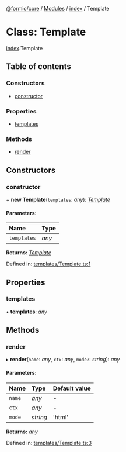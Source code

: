 [@formio/core](../README.md) / [Modules](../modules.md) / [index](../modules/index.md) / Template

# Class: Template

[index](../modules/index.md).Template

## Table of contents

### Constructors

- [constructor](index.template.md#constructor)

### Properties

- [templates](index.template.md#templates)

### Methods

- [render](index.template.md#render)

## Constructors

### constructor

\+ **new Template**(`templates`: *any*): [*Template*](index.template.md)

#### Parameters:

Name | Type |
:------ | :------ |
`templates` | *any* |

**Returns:** [*Template*](index.template.md)

Defined in: [templates/Template.ts:1](https://github.com/formio/core/blob/0febf17/src/templates/Template.ts#L1)

## Properties

### templates

• **templates**: *any*

## Methods

### render

▸ **render**(`name`: *any*, `ctx`: *any*, `mode?`: *string*): *any*

#### Parameters:

Name | Type | Default value |
:------ | :------ | :------ |
`name` | *any* | - |
`ctx` | *any* | - |
`mode` | *string* | 'html' |

**Returns:** *any*

Defined in: [templates/Template.ts:3](https://github.com/formio/core/blob/0febf17/src/templates/Template.ts#L3)
